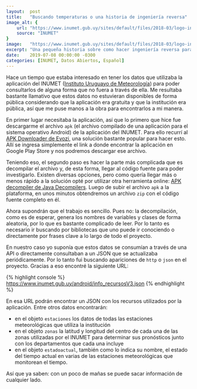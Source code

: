 ```yaml
---
layout:  post
title:   "Buscando temperaturas o una historia de ingeniería reversa"
image_alt: {
    url: "https://www.inumet.gub.uy/sites/default/files/2018-03/logo-inumet-001.jpg",
    source: "INUMET"
}
image:   "https://www.inumet.gub.uy/sites/default/files/2018-03/logo-inumet-001.jpg"
excerpt: "Una pequeña historia sobre como hacer ingeniería reversa para obtener información que no está disponible fácilmente. De paso, te llevás los datos del INUMET."
date:    2019-07-08 00:00:00 -0300
categories: [INUMET, Datos Abiertos, Español]
---
```


Hace un tiempo que estaba interesado en tener los datos que utilizaba la aplicación del INUMET ([Instituto Uruguayo de Meteorología](https://www.meteorologia.gub.uy/)) para poder consultarlos de alguna forma que no fuera a través de ella. Me resultaba bastante llamativo que estos datos no estuvieran disponibles de forma pública considerando que la aplicación era gratuita y que la institución era pública, así que me puse manos a la obra para encontrarlos a mi manera.

En primer lugar necesitaba la aplicación, así que lo primero que hice fue descargarme el archivo `apk` (el archivo compilado de una aplicación para el sistema operativo Android) de la aplicación del INUMET. Para ello recurrí al [APK Downloader de Evozi](https://apps.evozi.com/apk-downloader/), una solución bastante popular para hacer esto. Allí se ingresa simplemente el link a donde encontrar la aplicación en Google Play Store y nos podremos descargar ese archivo.

Teniendo eso, el segundo paso es hacer la parte más complicada que es decompilar el archivo y, de esta forma, llegar al código fuente para poder investigarlo. Existen diversas opciones, pero como quería llegar más o menos rápido a la solución opté por utilizar otra herramienta online: [APK decompiler de Java Decompilers](http://www.javadecompilers.com/apk). Luego de subir el archivo `apk` a la plataforma, en unos minutos obtendremos un archivo `zip` con el código fuente completo en él.

Ahora supondrán que el trabajo es sencillo. Pues no: la decompilación, como es de esperar, genera los nombres de variables y clases de forma aleatoria, por lo que es bastante complicado de leer. Por lo tanto es necesario ir buscando por bibliotecas que uno puede ir conociendo o directamente por frases clave a lo largo de todo el proyecto.

En nuestro caso yo suponía que estos datos se consumían a través de una API o directamente consultaban a un JSON que se actualizaba periódicamente. Por lo tanto fui buscando apariciones de `http` o `json` en el proyecto. Gracias a eso encontré la siguiente URL:

{% highlight console %}
https://www.inumet.gub.uy/android/info_recursosV3.json
{% endhighlight %}

En esa URL podrán encontrar un JSON con los recursos utilizados por la aplicación. Entre otros datos encontrarán:
 - en el objeto `estaciones` los datos de todas las estaciones meteorológicas que utiliza la institución
 - en el objeto `zonas` la latitud y longitud del centro de cada una de las zonas utilizadas por el INUMET para determinar sus pronósticos junto con los departamentos que cada una incluye
 - en el objeto `estadoactual`, también como lo indica su nombre, el estado del tiempo actual en varias de las estaciones meteorológicas que monitorean el tiempo.

Así que ya saben: con un poco de mañas se puede sacar información de cualquier lado.